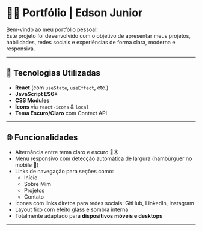# 🧑‍💻 Portfólio | Edson Junior

Bem-vindo ao meu portfólio pessoal!  
Este projeto foi desenvolvido com o objetivo de apresentar meus projetos, habilidades, redes sociais e experiências de forma clara, moderna e responsiva.

---

## 🚀 Tecnologias Utilizadas

- **React** (com `useState`, `useEffect`, etc.)
- **JavaScript ES6+**
- **CSS Modules**
- **Icons** via `react-icons` & `local`
- **Tema Escuro/Claro** com Context API

---

## 🌐 Funcionalidades

- Alternância entre tema claro e escuro 🌙☀️
- Menu responsivo com detecção automática de largura (hambúrguer no mobile 🍔)
- Links de navegação para seções como:
  - Início
  - Sobre Mim
  - Projetos
  - Contato
- Ícones com links diretos para redes sociais: GitHub, LinkedIn, Instagram
- Layout fixo com efeito glass e sombra interna
- Totalmente adaptado para **dispositivos móveis e desktops**

---

